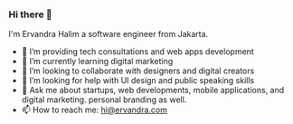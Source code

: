 ### Hi there 👋

I'm Ervandra Halim a software engineer from Jakarta.

<!--
**ervandra/ervandra** is a ✨ _special_ ✨ repository because its `README.md` (this file) appears on your GitHub profile.
-->

- 🔭 I’m providing tech consultations and web apps development
- 🌱 I’m currently learning digital marketing
- 👯 I’m looking to collaborate with designers and digital creators
- 🤔 I’m looking for help with UI design and public speaking skills
- 💬 Ask me about startups, web developments, mobile applications, and digital marketing. personal branding as well.
- 📫 How to reach me: hi@ervandra.com
